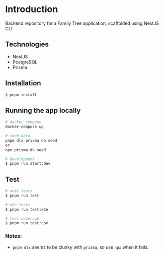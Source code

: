 # Introduction

Backend repository for a Family Tree application, scaffolded using NestJS CLI.

## Technologies

- NestJS
- PostgreSQL
- Prisma

## Installation

```bash
$ pnpm install
```

## Running the app locally

```bash
# docker compose
docker-compose up

# seed data
pnpm dlx prisma db seed
or
npx prisma db seed

# development
$ pnpm run start:dev
```

## Test

```bash
# unit tests
$ pnpm run test

# e2e tests
$ pnpm run test:e2e

# test coverage
$ pnpm run test:cov
```

### Notes:

- `pnpm dlx` seems to be clunky with `prisma`, so use `npx` when it fails.
